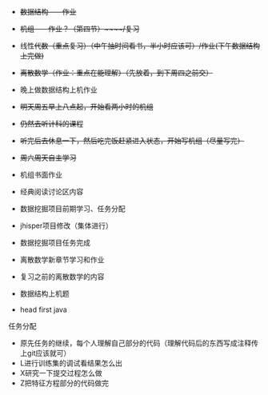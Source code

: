 - ~~数据结构——作业~~
- ~~机组——作业？（第四节）~~~~/复习~~
- 线性~~代数（重点复习）（中午抽时间看书，半小时应该可）/作业(下午数据结构上完做)~~
- ~~离散数学（作业：重点在能理解）（先放着，到下周四之前交）~~
- 晚上做数据结构上机作业
- ~~明天周五早上八点起，开始看两小时的机组~~
- ~~仍然去听计科的课程~~
- ~~听完后去休息一下，然后吃完饭赶紧进入状态，开始写机组（尽量写完）~~
- ~~周六周天自主学习~~
- 机组书面作业
- 经典阅读讨论区内容



- 数据挖掘项目前期学习、任务分配
- jhisper项目修改（集体进行）
- 数据挖掘项目任务完成
- 离散数学新章节学习和作业
- 复习之前的离散数学的内容
- 数据结构上机题
- head first java



任务分配

- 原先任务的继续，每个人理解自己部分的代码（理解代码后的东西写成注释传上git应该就可）
- L进行训练集的调试看结果怎么出
- X研究一下提交过程怎么做
- Z把特征方程部分的代码做完



